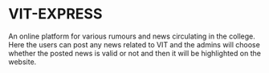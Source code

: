 # VIT-EXPRESS

An online platform for various rumours and news circulating in the college. Here the users can post any news related to VIT and the admins will choose whether the posted news is  valid or not and then it will be highlighted on the website.
